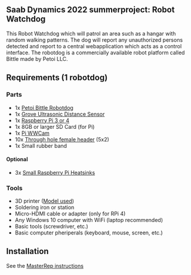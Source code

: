 ## Saab Dynamics 2022 summerproject: Robot Watchdog

This Robot Watchdog which will patrol an area such as a hangar with random walking patterns. The dog will report any unauthorized persons detected and report to a central    webapplication which acts as a control interface. The robotdog is a commercially available robot platform called Bittle made by Petoi LLC.

## Requirements (1 robotdog)
### Parts
* 1x [Petoi Bittle Robotdog](https://www.petoi.com/products/petoi-bittle-robot-dog)
* 1x [Grove Ultrasonic Distance Sensor](https://www.seeedstudio.com/grove-ultrasonic-distance-sensor.html)
* 1x [Raspberry Pi 3 or 4](https://www.raspberrypi.com/products/raspberry-pi-4-model-b/)
* 1x 8GB or larger SD Card (for Pi)
* 1x [Pi WWCam](https://www.elfa.se/sv/hd-kameramodul-med-supervidvinkel-raspberry-pi-rpi-wwcam/p/30037327)
* 10x [Through hole female header](https://www.electrokit.com/produkt/booster-header-for-raspberry-pi/) (5x2)
* 1x Small rubber band
#### Optional
* 3x [Small Raspberry Pi Heatsinks](https://www.kjell.com/se/produkter/dator/raspberry-pi/kylflansar-for-raspberry-pi-3-pack-p87113?gclid=EAIaIQobChMIrOO98vyG-QIVj-F3Ch16jwmcEAQYASABEgLtXvD_BwE&gclsrc=aw.ds)
### Tools
* 3D printer ([Model used](https://ultimaker.com/3d-printers/ultimaker-s5-pro-bundle))
* Soldering iron or station
* Micro-HDMI cable or adapter (only for RPi 4)
* Any Windows 10 computer with WiFi (laptop recommended)
* Basic tools (screwdriver, etc.)
* Basic computer pheriperals (keyboard, mouse, screen, etc.)
## Installation
See the [MasterRep instructions](https://github.com/SommarRobotHund2022/MasterRep)

